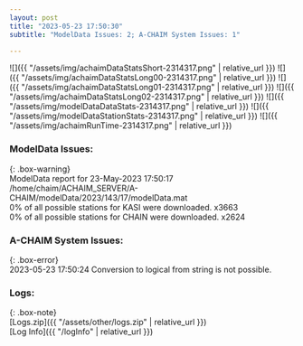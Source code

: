 ```yaml
---
layout: post
title: "2023-05-23 17:50:30"
subtitle: "ModelData Issues: 2; A-CHAIM System Issues: 1"

---
```


![]({{ "/assets/img/achaimDataStatsShort-2314317.png" | relative_url }})
![]({{ "/assets/img/achaimDataStatsLong00-2314317.png" | relative_url }})
![]({{ "/assets/img/achaimDataStatsLong01-2314317.png" | relative_url }})
![]({{ "/assets/img/achaimDataStatsLong02-2314317.png" | relative_url }})
![]({{ "/assets/img/modelDataDataStats-2314317.png" | relative_url }})
![]({{ "/assets/img/modelDataStationStats-2314317.png" | relative_url }})
![]({{ "/assets/img/achaimRunTime-2314317.png" | relative_url }})


### ModelData Issues:  
  
{: .box-warning}  
 ModelData report for 23-May-2023 17:50:17   
 /home/chaim/ACHAIM_SERVER/A-CHAIM/modelData/2023/143/17/modelData.mat   
 0% of all possible stations for KASI were downloaded. x3663   
 0% of all possible stations for CHAIN were downloaded. x2624   
  
### A-CHAIM System Issues:  
  
{: .box-error}  
2023-05-23 17:50:24 Conversion to logical from string is not possible.  

### Logs:  
  
{: .box-note}  
[Logs.zip]({{ "/assets/other/logs.zip" | relative_url }})  
[Log Info]({{ "/logInfo" | relative_url }})  
